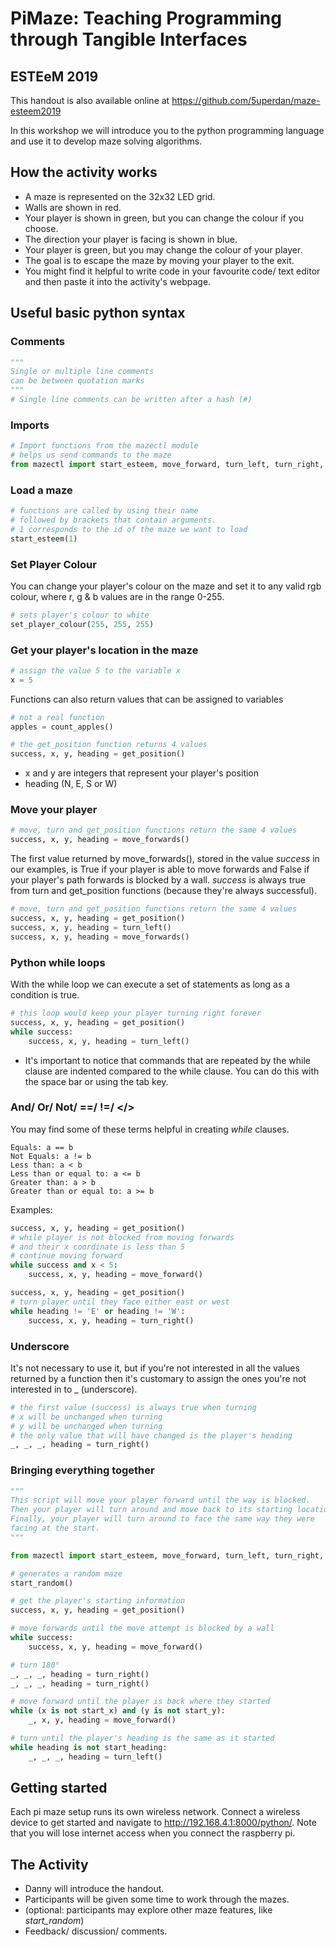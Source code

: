 # PiMaze: Teaching Programming through Tangible Interfaces
## ESTEeM 2019

This handout is also available online at <https://github.com/5uperdan/maze-esteem2019>

In this workshop we will introduce you to the python programming language and use it to develop maze solving algorithms.

## How the activity works

- A maze is represented on the 32x32 LED grid.
- Walls are shown in red.
- Your player is shown in green, but you can change the colour if you choose.
- The direction your player is facing is shown in blue.
- Your player is green, but you may change the colour of your player.
- The goal is to escape the maze by moving your player to the exit.
- You might find it helpful to write code in your favourite code/ text editor and then paste it into the activity's webpage.

## Useful basic python syntax

### Comments

```Python
"""
Single or multiple line comments
can be between quotation marks
"""
# Single line comments can be written after a hash (#)
```

### Imports

```Python
# Import functions from the mazectl module
# helps us send commands to the maze
from mazectl import start_esteem, move_forward, turn_left, turn_right, get_position, start_random
```

### Load a maze

```Python
# functions are called by using their name
# followed by brackets that contain arguments.
# 1 corresponds to the id of the maze we want to load
start_esteem(1)
```

### Set Player Colour

You can change your player's colour on the maze and set it to any valid rgb colour, where r, g & b values are in the range 0-255.

```Python
# sets player's colour to white
set_player_colour(255, 255, 255)
```

### Get your player's location in the maze

```Python
# assign the value 5 to the variable x
x = 5
```

Functions can also return values that can be assigned to variables

```Python
# not a real function
apples = count_apples()
```

```Python
# the get_position function returns 4 values
success, x, y, heading = get_position()
```

- x and y are integers that represent your player's position
- heading (N, E, S or W)

### Move your player

```Python
# move, turn and get_position functions return the same 4 values
success, x, y, heading = move_forwards()
```

The first value returned by move_forwards(), stored in the value _success_ in our examples, is True if your player is able to move forwards and False if your player's path forwards is blocked by a wall. _success_ is always true from turn and get_position functions (because they're always successful).

```Python
# move, turn and get_position functions return the same 4 values
success, x, y, heading = get_position()
success, x, y, heading = turn_left()
success, x, y, heading = move_forwards()
```

### Python while loops

With the while loop we can execute a set of statements as long as a condition is true.

```Python
# this loop would keep your player turning right forever
success, x, y, heading = get_position()
while success:
    success, x, y, heading = turn_left()
```

- It's important to notice that commands that are repeated by the while clause are indented compared to the while clause. You can do this with the space bar or using the tab key.

### And/ Or/ Not/ ==/ !=/ </>

You may find some of these terms helpful in creating _while_ clauses.

    Equals: a == b
    Not Equals: a != b
    Less than: a < b
    Less than or equal to: a <= b
    Greater than: a > b
    Greater than or equal to: a >= b

Examples:

```Python
success, x, y, heading = get_position()
# while player is not blocked from moving forwards
# and their x coordinate is less than 5
# continue moving forward
while success and x < 5:
    success, x, y, heading = move_forward()

```

```Python
success, x, y, heading = get_position()
# turn player until they face either east or west
while heading != 'E' or heading != 'W':
    success, x, y, heading = turn_right()
```

### Underscore ###

It's not necessary to use it, but if you're not interested in all the values returned by a function then it's customary to assign the ones you're not interested in to _ (underscore).

```Python
# the first value (success) is always true when turning
# x will be unchanged when turning
# y will be unchanged when turning
# the only value that will have changed is the player's heading
_, _, _, heading = turn_right()
```

### Bringing everything together

```Python
"""
This script will move your player forward until the way is blocked. 
Then your player will turn around and move back to its starting location.
Finally, your player will turn around to face the same way they were
facing at the start.
"""

from mazectl import start_esteem, move_forward, turn_left, turn_right, get_position, start_random

# generates a random maze
start_random()

# get the player's starting information
success, x, y, heading = get_position()

# move forwards until the move attempt is blocked by a wall
while success:
    success, x, y, heading = move_forward()

# turn 180°
_, _, _, heading = turn_right()
_, _, _, heading = turn_right()

# move forward until the player is back where they started
while (x is not start_x) and (y is not start_y):
    _, x, y, heading = move_forward()

# turn until the player's heading is the same as it started
while heading is not start_heading:
    _, _, _, heading = turn_left()

```

## Getting started

Each pi maze setup runs its own wireless network. Connect a wireless device to get started and navigate to <http://192.168.4.1:8000/python/>. Note that you will lose internet access when you connect the raspberry pi.

## The Activity

- Danny will introduce the handout.
- Participants will be given some time to work through the mazes.
- (optional: participants may explore other maze features, like _start\_random_)
- Feedback/ discussion/ comments.
